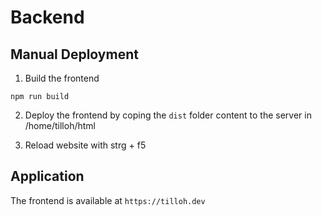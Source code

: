 # Backend

## Manual Deployment

1. Build the frontend

```
npm run build
```

2. Deploy the frontend by coping the `dist` folder content to the server in /home/tilloh/html

3. Reload website with strg + f5

## Application

The frontend is available at `https://tilloh.dev`

